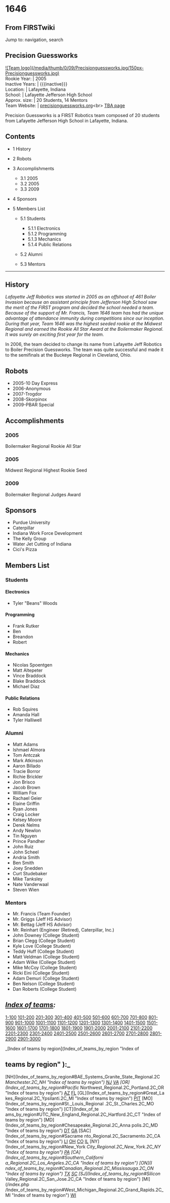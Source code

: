 # 1646

## From FIRSTwiki

Jump to: navigation, search

## Precision Guessworks

[![Team logo](/media/thumb/0/09/Precisionguessworks.jpg/150px-
Precisionguessworks.jpg)](Image:Precisionguessworks.jpg "Team logo")<br>
Rookie Year: | 2005<br>
Inactive Years: | {{{inactive}}}<br>
Location: | Lafayette, Indiana<br>
School: | Lafayette Jefferson High School<br>
Approx. size: | 20 Students, 14 Mentors<br>
Team Website: | [precisionguessworks.org](http://www.precisionguessworks.org "http://www.precisionguessworks.org")<br>
[TBA page](http://www.thebluealliance.net/tbatv/team.php?team=1646 "http://www.thebluealliance.net/tbatv/team.php?team=1646")

Precision Guessworks is a FIRST Robotics team composed of 20 students from Lafayette Jefferson High School in Lafayette, Indiana.

## Contents

- 1 History
- 2 Robots
- 3 Accomplishments

  - 3.1 2005
  - 3.2 2005
  - 3.3 2009

- 4 Sponsors
- 5 Members List

  - 5.1 Students

    - 5.1.1 Electronics
    - 5.1.2 Programming
    - 5.1.3 Mechanics
    - 5.1.4 Public Relations

  - 5.2 Alumni
  - 5.3 Mentors

--------------------------------------------------------------------------------

## History

_Lafayette Jeff Robotics was started in 2005 as an offshoot of 461 Boiler Invasion because an assistant principle from Jefferson High School saw the merit of the FIRST program and decided the school needed a team. Because of the support of Mr. Francis, Team 1646 team has had the unique advantage of attendance immunity during competitions since our inception. During that year, Team 1646 was the highest seeded rookie at the Midwest Regional and earned the Rookie All Star Award at the Boilermaker Regional. It was surely an exciting first year for the team._

In 2006, the team decided to change its name from Lafayette Jeff Robotics to Boiler Precision Guessworks. The team was quite successful and made it to the semifinals at the Buckeye Regional in Cleveland, Ohio.

## Robots

- 2005-10 Day Express
- 2006-Anonymous
- 2007-Trogdor
- 2008-Skorpinox
- 2009-PBAR Special

## Accomplishments

### 2005

Boilermaker Regional Rookie All Star

### 2005

Midwest Regional Highest Rookie Seed

### 2009

Boilermaker Regional Judges Award

## Sponsors

- Purdue University
- Caterpillar
- Indiana Work Force Development
- The Kelly Group
- Water Jet Cutting of Indiana
- Cici's Pizza

## Members List

### Students

#### Electronics

- Tyler "Beans" Woods

#### Programming

- Frank Rutker
- Ben
- Breandon
- Robert

#### Mechanics

- Nicolas Spoentgen
- Matt Altepeter
- Vince Braddock
- Blake Braddock
- Michael Diaz

#### Public Relations

- Rob Squires
- Amanda Hall
- Tyler Halliwell

### Alumni

- Matt Adams
- Ishmael Almora
- Tom Antczak
- Mark Atkinson
- Aaron Billado
- Tracie Borror
- Richie Brickler
- Jon Brisco
- Jacob Brown
- William Fox
- Rachael Geier
- Elaine Griffin
- Ryan Jones
- Craig Locker
- Kelsey Moore
- Derek Nelms
- Andy Newlon
- Tin Nguyen
- Prince Pandher
- John Ruiz
- John Scheel
- Andria Smith
- Ben Smith
- Joey Snedden
- Curt Studebaker
- Mike Tanksley
- Nate Vanderwaal
- Steven Wien

### Mentors

- Mr. Francis (Team Founder)
- Mr. Griggs (Jeff HS Advisor)
- Mr. Bettag (Jeff HS Advisor)
- Mr. Reinhart (Engineer (Retired), Caterpillar, Inc.)
- John Downey (College Student)
- Brian Clegg (College Student)
- Kyle Love (College Student)
- Teddy Huff (College Student)
- Matt Veldman (College Student)
- Adam Wilke (College Student)
- Mike McCoy (College Student)
- Ricki Eini (College Student)
- Adam Demuri (College Student)
- Ben Nelson (College Student)
- Dan Roberts (College Student)

## _[Index of teams](Index_of_teams "Index of teams"):_

[1-100](Index_of_teams#1-100 "Index of teams") [101-200](Index_of_teams#101-200 "Index of teams") [201-300](Index_of_teams#201-300 "Index of teams") [301-400](Index_of_teams#301-400 "Index of teams") [401-500](Index_of_teams#401-500 "Index of teams") [501-600](Index_of_teams#501-600 "Index of teams") [601-700](Index_of_teams#601-700 "Index of teams") [701-800](Index_of_teams#701-800 "Index of teams") [801-900](Index_of_teams#801-900 "Index of teams") [901-1000](Index_of_teams#901-1000 "Index of teams") [1001-1100](Index_of_teams#1001-1100 "Index of teams") [1101-1200](Index_of_teams#1101-1200 "Index of teams") [1201-1300](Index_of_teams#1201-1300 "Index of teams") [1301-1400](Index_of_teams#1301-1400 "Index of teams") [1401-1500](Index_of_teams#1401-1500 "Index of teams") [1501-1600](Index_of_teams#1501-1600 "Index of teams") [1601-1700](Index_of_teams#1601-1700 "Index of teams") [1701-1800](Index_of_teams#1701-1800 "Index of teams") [1801-1900](Index_of_teams#1801-1900 "Index of teams") [1901-2000](Index_of_teams#1901-2000 "Index of teams") [2001-2100](Index_of_teams#2001-2100 "Index of teams") [2101-2200](Index_of_teams#2101-2200 "Index of teams") [2201-2300](Index_of_teams#2201-2300 "Index of teams") [2301-2400](Index_of_teams#2301-2400 "Index of teams") [2401-2500](Index_of_teams#2401-2500 "Index of teams") [2501-2600](Index_of_teams#2501-2600 "Index of teams") [2601-2700](Index_of_teams#2601-2700 "Index of teams") [2701-2800](Index_of_teams#2701-2800 "Index of teams") [2801-2900](Index_of_teams#2801-2900 "Index of teams") [2901-3000](Index_of_teams#2901-3000 "Index of teams")

_[Index of teams by region](Index_of_teams_by_region "Index of

## teams by region" ):_

[NH](Index_of_teams_by_region#BAE_Systems_Granite_State_Regional.2C
_Manchester.2C_NH "Index of teams by region") [NJ](Index_of_teams_by_region#New_Jersey_Regional.2C_Trenton.2C_NJ "Index of teams by region") [VA](Index_of_teams_by_region#NASA.2FVCU_Regional.2C_Richmond.2C_VA "Index of teams by region") [OR](Index_of_teams_by_region#Pacific_
Northwest_Regional.2C_Portland.2C_OR "Index of teams by region") [AZ](Index_of_teams_by_region#Arizona_Regional.2C_Phoenix.2C_AZ "Index of teams by region") [FL](Index_of_teams_by_region#Florida_Regional.2C_Orlando.2C_FL "Index of teams by region") [GL](Index_of_teams_by_region#Great_La
kes_Regional.2C_Ypsilanti.2C_MI "Index of teams by region") [PIT](Index_of_teams_by_region#Pittsburgh_Regional.2C_Pittsburgh.2C_PA "Index of
teams by region") [MO](Index_of_teams_by_region#St._Louis_Regional
.2C_St._Charles.2C_MO "Index of teams by region") [CT](Index_of_te
ams_by_region#UTC_New_England_Regional.2C_Hartford.2C_CT "Index of teams by
region") [MD](Index_of_teams_by_region#Chesapeake_Regional.2C_Anna
polis.2C_MD "Index of teams by region") [DT](Index_of_teams_by_region#Detroit_Regional.2C_Detroit.2C_MI "Index of teams by region") [GA](Index_of_teams_by_region#Peachtree_Regional.2C_Duluth.2C_GA "Index of teams by region") [SAC](Index_of_teams_by_region#Sacrame
nto_Regional.2C_Sacramento.2C_CA "Index of teams by region") [LI](Index_of_teams_by_region#SBPLI_Long_Island_Regional.2C_Brentwood.2C_NY "Index
of teams by region") [OH](Index_of_teams_by_region#Buckeye_Regional.2C_Cleveland.2C_OH "Index of teams by region") [CO](Index_of_teams_by_region#Colorado_Regional.2C_Denver.2C_CO "Index of teams by region") [IL](Index_of_teams_by_region#Midwest_Regional.2C_Evanston.2C_IL "Index of teams by region") [NY](Index_of_teams_by_region#New_York
_City_Regional.2C_New_York.2C_NY "Index of teams by region") [PA](Index_of_teams_by_region#Philadelphia_Regional.2C_Philadelphia.2C_PA "Index of
teams by region") [CA](Index_of_teams_by_region#Southern_Californi
a_Regional.2C_Los_Angeles.2C_CA "Index of teams by region") [ON](I
ndex_of_teams_by_region#Canadian_Regional.2C_Mississauga.2C_ON "Index of teams
by region") [TX](Index_of_teams_by_region#Lone_Star_Regional.2C_Houston.2C_TX "Index of teams by region") [SC](Index_of_teams_by_region#Palmetto_Regional.2C_Columbia.2C_SC "Index of teams by region") [SJ](Index_of_teams_by_region#Silicon_
Valley_Regional.2C_San_Jose.2C_CA "Index of teams by region") [MI](/index.php
/Index_of_teams_by_region#West_Michigan_Regional.2C_Grand_Rapids.2C_MI "Index
of teams by region") [WI](Index_of_teams_by_region#Wisconsin_Regional.2C_Milwaukee.2C_WI "Index of teams by region")
